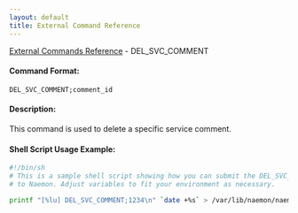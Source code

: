 ```yaml
---
layout: default
title: External Command Reference
---
```


<!--
************************************************
* AUTO GENERATED PAGE - USE ./update SCRIPT
************************************************
-->

<span class="glyphicon glyphicon-arrow-up"></span><a href="index.html"> External Commands Reference</a> - DEL_SVC_COMMENT<br>

#### Command Format:

`DEL_SVC_COMMENT;comment_id`

#### Description:

This command is used to delete a specific service comment.

#### Shell Script Usage Example:

```sh
#!/bin/sh
# This is a sample shell script showing how you can submit the DEL_SVC_COMMENT command
# to Naemon. Adjust variables to fit your environment as necessary.

printf "[%lu] DEL_SVC_COMMENT;1234\n" `date +%s` > /var/lib/naemon/naemon.cmd
```
